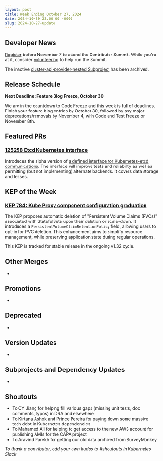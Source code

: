 ```yaml
---
layout: post
title: Week Ending October 27, 2024
date: 2024-10-29 22:00:00 -0000
slug: 2024-10-27-update
---
```


## Developer News

[Register](https://www.kubernetes.dev/events/2024/kcsna/registration/) before November 7 to attend the Contributor Summit.  While you're at it, consider [volunteering](https://docs.google.com/spreadsheets/d/1oTPG3raG9xK8DPuicC3b8cBEAqRIyPnVroDQaTu40SI/edit?usp=sharing) to help run the Summit.

The inactive [cluster-api-provider-nested Subproject](https://github.com/kubernetes/org/issues/5194) has been archived.

## Release Schedule

**Next Deadline: Feature Blog Freeze, October 30**

We are in the countdown to Code Freeze and this week is full of deadlines.  Finish your feature blog entries by October 30, followed by any major deprecations/removals by November 4, with Code and Test Freeze on November 8th.

## Featured PRs

### [125258 Etcd Kubernetes interface](https://github.com/kubernetes/kubernetes/pull/125258)

Introduces the alpha version of [a defined interface for Kubernetes-etcd communications](https://docs.google.com/document/d/1-nIpoW87qqQ9FxINOzXPkhu7CD_FWW1piYqHZDr39nU/edit).  The interface will improve tests and reliability as well as permitting (but not implementing) alternate backends. It covers data storage and leases.

## KEP of the Week

### [KEP 784: Kube Proxy component configuration graduation](https://github.com/kubernetes/enhancements/tree/master/keps/sig-network/784-kube-proxy-component-config)

The KEP proposes automatic deletion of "Persistent Volume Claims (PVCs)" associated with StatefulSets upon their deletion or scale-down. It introduces a `PersistentVolumeClaimRetentionPolicy` field, allowing users to opt-in for PVC deletion. This enhancement aims to simplify resource management, while preserving application state during regular operations.

This KEP is tracked for stable release in the ongoing v1.32 cycle.


## Other Merges

*

## Promotions

*

## Deprecated

*

## Version Updates

*

## Subprojects and Dependency Updates

*

## Shoutouts

* To CY Jiang for helping fill various gaps (missing unit tests, doc comments, typos) in DRA and elsewhere
* To Kirtana Ashok and Prince Pereira for paying down some massive tech debt in Kubernetes dependencies
* To Mahamed Ali for helping to get access to the new AWS account for publishing AMIs for the CAPA project
* To Aravind Parekh for getting our old data archived from SurveyMonkey

*To thank a contributor, add your own kudos to #shoutouts in Kubernetes Slack*
